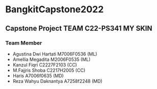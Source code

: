 # BangkitCapstone2022

## Capstone Project TEAM C22-PS341 MY SKIN
### Team Member 
- Agustina Dwi Hartati M7006F0536 (ML)
- Amellia Megadita M2006F0535 (ML)
- Kanzul Fiqri C2227F2103 (CC)
- M.Fajjris Shoba C2217H2005 (CC) 
- Haris A7006f0635 (MD)
- Reza Wahyu Daknantya A7258f2248 (MD) 

